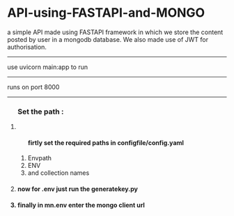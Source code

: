# API-using-FASTAPI-and-MONGO
a simple API made using FASTAPI framework in which we store the content posted by user in a mongodb database. We also made use of JWT for authorisation.
<br><hr>
use uvicorn main:app to run
<br><hr>
runs on port 8000
<br><hr>
<ol>
<h3>Set the path :</h3>
<li><ol><h4>firtly set the required paths in <b>configfile/config.yaml</b></h4><li>Envpath</li><li>ENV</li><li>and collection names</li></ol></li>
<li><h4>now for <b>.env</b> just run the <b>generatekey.py</b></h4</li>
<li><h4>finally in <b>mn.env</b> enter the mongo client url</h4</li>
</ol>